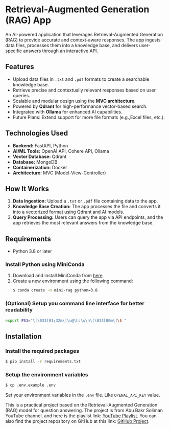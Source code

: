 # Retrieval-Augmented Generation (RAG) App

An AI-powered application that leverages Retrieval-Augmented Generation (RAG) to provide accurate and context-aware responses. The app ingests data files, processes them into a knowledge base, and delivers user-specific answers through an interactive API.

## Features
- Upload data files in `.txt` and `.pdf` formats to create a searchable knowledge base.
- Retrieve precise and contextually relevant responses based on user queries.
- Scalable and modular design using the **MVC architecture**.
- Powered by **Qdrant** for high-performance vector-based search.
- Integrated with **Ollama** for enhanced AI capabilities.
- Future Plans: Extend support for more file formats (e.g.,Excel files, etc.).

## Technologies Used
- **Backend:** FastAPI, Python
- **AI/ML Tools:** OpenAI API, Cohere API, Ollama
- **Vector Database:** Qdrant
- **Database:** MongoDB
- **Containerization:** Docker
- **Architecture:** MVC (Model-View-Controller)

## How It Works
1. **Data Ingestion:** Upload a `.txt` or `.pdf` file containing data to the app.
2. **Knowledge Base Creation:** The app processes the file and converts it into a vectorized format using Qdrant and AI models.
3. **Query Processing:** Users can query the app via API endpoints, and the app retrieves the most relevant answers from the knowledge base.

## Requirements

- Python 3.8 or later

### Install Python using MiniConda

1) Download and install MiniConda from [here](https://docs.anaconda.com/free/miniconda/#quick-command-line-install)
2) Create a new environment using the following command:
   ```bash
   $ conda create -n mini-rag python=3.8

### (Optional) Setup you command line interface for better readability

```bash
export PS1="\[\033[01;32m\]\u@\h:\w\n\[\033[00m\]\$ "
```

## Installation

### Install the required packages

```bash
$ pip install -r requirements.txt
```

### Setup the environment variables

```bash
$ cp .env.example .env
```

Set your environment variables in the `.env` file. Like `OPENAI_API_KEY` value.


This is a practical project based on the Retrieval-Augmented Generation (RAG) model for question answering. The project is from Abu Bakr Soliman YouTube channel, and here is the playlist link: [YouTube Playlist](https://www.youtube.com/playlist?list=PLvLvlVqNQGHCUR2p0b8a0QpVjDUg50wQj). You can also find the project repository on GitHub at this link: [GitHub Project](https://github.com/bakrianoo/mini-rag/tree/main).

